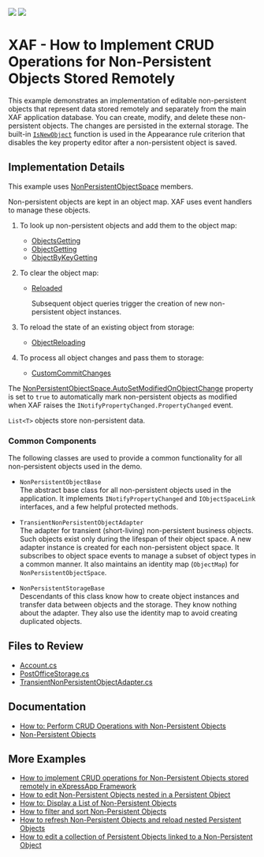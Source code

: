 <!-- default badges list -->
[![](https://img.shields.io/badge/Open_in_DevExpress_Support_Center-FF7200?style=flat-square&logo=DevExpress&logoColor=white)](https://supportcenter.devexpress.com/ticket/details/T884361)
[![](https://img.shields.io/badge/📖_How_to_use_DevExpress_Examples-e9f6fc?style=flat-square)](https://docs.devexpress.com/GeneralInformation/403183)
<!-- default badges end -->
<!-- default file list -->

# XAF - How to Implement CRUD Operations for Non-Persistent Objects Stored Remotely

This example demonstrates an implementation of editable non-persistent objects that represent data stored remotely and separately from the main XAF application database. You can create, modify, and delete these non-persistent objects. The changes are persisted in the external storage. The built-in [`IsNewObject`](https://docs.devexpress.com/eXpressAppFramework/DevExpress.ExpressApp.NonPersistentObjectSpace.IsNewObject(System.Object)) function is used in the Appearance rule criterion that disables the key property editor after a non-persistent object is saved.

## Implementation Details

This example uses [NonPersistentObjectSpace](https://docs.devexpress.com/eXpressAppFramework/DevExpress.ExpressApp.NonPersistentObjectSpace) members.

Non-persistent objects are kept in an object map. XAF uses event handlers to manage these objects.

1. To look up non-persistent objects and add them to the object map:
    * [ObjectsGetting](https://docs.devexpress.com/eXpressAppFramework/DevExpress.ExpressApp.NonPersistentObjectSpace.ObjectsGetting)
    * [ObjectGetting](https://docs.devexpress.com/eXpressAppFramework/DevExpress.ExpressApp.NonPersistentObjectSpace.ObjectGetting)
    * [ObjectByKeyGetting](https://docs.devexpress.com/eXpressAppFramework/DevExpress.ExpressApp.NonPersistentObjectSpace.ObjectByKeyGetting)

2. To clear the object map:
   * [Reloaded](https://docs.devexpress.com/eXpressAppFramework/DevExpress.ExpressApp.BaseObjectSpace.Reloaded)

     Subsequent object queries trigger the creation of new non-persistent object instances.

3. To reload the state of an existing object from storage:
   * [ObjectReloading](https://docs.devexpress.com/eXpressAppFramework/DevExpress.ExpressApp.NonPersistentObjectSpace.ObjectReloading)

4. To process all object changes and pass them to storage:
   * [CustomCommitChanges](https://docs.devexpress.com/eXpressAppFramework/DevExpress.ExpressApp.BaseObjectSpace.CustomCommitChanges?v=20.1)

The [NonPersistentObjectSpace.AutoSetModifiedOnObjectChange](https://docs.devexpress.com/eXpressAppFramework/DevExpress.ExpressApp.NonPersistentObjectSpace.AutoSetModifiedOnObjectChange) property is set to `true` to automatically mark non-persistent objects as modified when XAF raises the `INotifyPropertyChanged.PropertyChanged` event.

`List<T>` objects store non-persistent data.

### Common Components

The following classes are used to provide a common functionality for all non-persistent objects used in the demo.

- `NonPersistentObjectBase`  
  The abstract base class for all non-persistent objects used in the application. It implements `INotifyPropertyChanged` and `IObjectSpaceLink` interfaces, and a few helpful protected methods.
  
- `TransientNonPersistentObjectAdapter`  
  The adapter for transient (short-living) non-persistent business objects. Such objects exist only during the lifespan of their object space. A new adapter instance is created for each non-persistent object space. It subscribes to object space events to manage a subset of object types in a common manner. It also maintains an identity map (`ObjectMap`) for `NonPersistentObjectSpace`.
  
- `NonPersistentStorageBase`  
  Descendants of this class know how to create object instances and transfer data between objects and the storage. They know nothing about the adapter. They also use the identity map to avoid creating duplicated objects.

## Files to Review

* [Account.cs](./CS/EFCore/NonPersistentObjectsDemo/NonPersistentObjectsDemo.Module/BusinessObjects/Account.cs)
* [PostOfficeStorage.cs](./CS/EFCore/NonPersistentObjectsDemo/NonPersistentObjectsDemo.Module/ServiceClasses/PostOfficeStorage.cs)
* [TransientNonPersistentObjectAdapter.cs](./CS/EFCore/NonPersistentObjectsDemo/NonPersistentObjectsDemo.Module/ServiceClasses/TransientNonPersistentObjectAdapter.cs)

## Documentation

* [How to: Perform CRUD Operations with Non-Persistent Objects](https://docs.devexpress.com/eXpressAppFramework/115672/business-model-design-orm/non-persistent-objects/how-to-perform-crud-operations-with-non-persistent-objects)
* [Non-Persistent Objects](https://docs.devexpress.com/eXpressAppFramework/116516/business-model-design-orm/non-persistent-objects)

## More Examples

- [How to implement CRUD operations for Non-Persistent Objects stored remotely in eXpressApp Framework](https://github.com/DevExpress-Examples/XAF_Non-Persistent-Objects-Editing-Demo)
- [How to edit Non-Persistent Objects nested in a Persistent Object](https://github.com/DevExpress-Examples/XAF_Non-Persistent-Objects-Nested-In-Persistent-Objects-Demo)
- [How to: Display a List of Non-Persistent Objects](https://github.com/DevExpress-Examples/XAF_how-to-display-a-list-of-non-persistent-objects-e980)
- [How to filter and sort Non-Persistent Objects](https://github.com/DevExpress-Examples/XAF_Non-Persistent-Objects-Filtering-Demo)
- [How to refresh Non-Persistent Objects and reload nested Persistent Objects](https://github.com/DevExpress-Examples/XAF_Non-Persistent-Objects-Reloading-Demo)
- [How to edit a collection of Persistent Objects linked to a Non-Persistent Object](https://github.com/DevExpress-Examples/XAF_Non-Persistent-Objects-Edit-Linked-Persistent-Objects-Demo)
